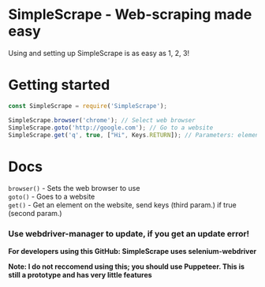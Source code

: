 # SimpleScrape - Web-scraping made easy
Using and setting up SimpleScrape is as easy as 1, 2, 3!

# Getting started
```js
const SimpleScrape = require('SimpleScrape');

SimpleScrape.browser('chrome'); // Select web browser
SimpleScrape.goto('http://google.com'); // Go to a website
SimpleScrape.get('q', true, ["Hi", Keys.RETURN]); // Parameters: element, send keys?, keys to send
```

# Docs
`browser()` - Sets the web browser to use <br>
`goto()` - Goes to a website <br>
`get()` - Get an element on the website, send keys (third param.) if true (second param.)

### Use webdriver-manager to update, if you get an update error! <br>

**For developers using this GitHub: SimpleScrape uses selenium-webdriver**

**Note: I do not reccomend using this; you should use Puppeteer. This is still a prototype and has very little features**
